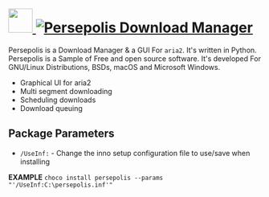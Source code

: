 # [<img src="https://cdn.rawgit.com/AdmiringWorm/chocolatey-packages/60cdba448364aed152ef33289320abca8b713f34/automatic/persepolis/icons/128x128.png" height="48" width="48" /> ![Persepolis Download Manager](https://img.shields.io/chocolatey/v/persepolis.svg?label=Persepolis%20Download%20Manager&style=for-the-badge)](https://chocolatey.org/packages/persepolis)

Persepolis is a Download Manager & a GUI For `aria2`. It's written in Python. Persepolis is a Sample of Free and open source software. It's developed For GNU/Linux Distributions, BSDs, macOS and Microsoft Windows.

- Graphical UI for aria2
- Multi segment downloading
- Scheduling downloads
- Download queuing

## Package Parameters
- `/UseInf:` - Change the inno setup configuration file to use/save when installing

**EXAMPLE**
`choco install persepolis --params "'/UseInf:C:\persepolis.inf'"`
